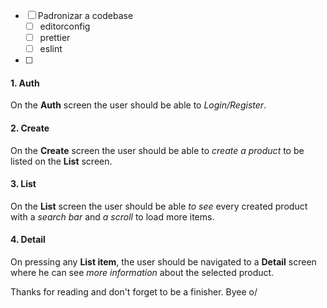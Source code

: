 - [ ] Padronizar a codebase
  - [ ] editorconfig
  - [ ] prettier
  - [ ] eslint
- [ ]

#### 1. Auth

On the **Auth** screen the user should be able to _Login/Register_.

#### 2. Create

On the **Create** screen the user should be able to _create a product_ to be listed on the **List** screen.

#### 3. List

On the **List** screen the user should be able _to see_ every created product with a _search bar_ and _a scroll_ to load more items.

#### 4. Detail

On pressing any **List item**, the user should be navigated to a **Detail** screen where he can see _more information_ about the selected product.

Thanks for reading and don't forget to be a finisher. Byee o/
